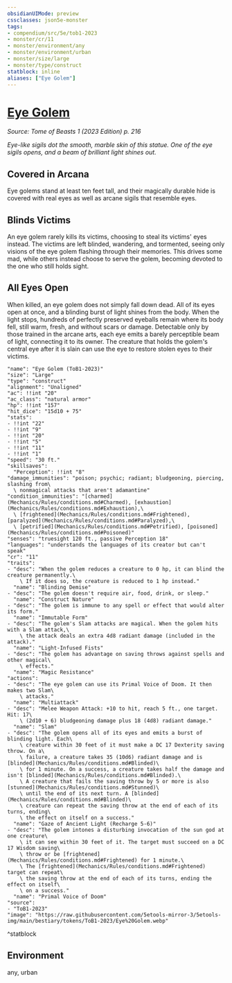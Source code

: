 ```yaml
---
obsidianUIMode: preview
cssclasses: json5e-monster
tags:
- compendium/src/5e/tob1-2023
- monster/cr/11
- monster/environment/any
- monster/environment/urban
- monster/size/large
- monster/type/construct
statblock: inline
aliases: ["Eye Golem"]
---
```

# [Eye Golem](Mechanics\bestiary\construct/eye-golem-tob1-2023.md)
*Source: Tome of Beasts 1 (2023 Edition) p. 216*  

*Eye-like sigils dot the smooth, marble skin of this statue. One of the eye sigils opens, and a beam of brilliant light shines out.*

## Covered in Arcana

Eye golems stand at least ten feet tall, and their magically durable hide is covered with real eyes as well as arcane sigils that resemble eyes.

## Blinds Victims

An eye golem rarely kills its victims, choosing to steal its victims' eyes instead. The victims are left blinded, wandering, and tormented, seeing only visions of the eye golem flashing through their memories. This drives some mad, while others instead choose to serve the golem, becoming devoted to the one who still holds sight.

## All Eyes Open

When killed, an eye golem does not simply fall down dead. All of its eyes open at once, and a blinding burst of light shines from the body. When the light stops, hundreds of perfectly preserved eyeballs remain where its body fell, still warm, fresh, and without scars or damage. Detectable only by those trained in the arcane arts, each eye emits a barely perceptible beam of light, connecting it to its owner. The creature that holds the golem's central eye after it is slain can use the eye to restore stolen eyes to their victims.

```statblock
"name": "Eye Golem (ToB1-2023)"
"size": "Large"
"type": "construct"
"alignment": "Unaligned"
"ac": !!int "20"
"ac_class": "natural armor"
"hp": !!int "157"
"hit_dice": "15d10 + 75"
"stats":
- !!int "22"
- !!int "9"
- !!int "20"
- !!int "5"
- !!int "11"
- !!int "1"
"speed": "30 ft."
"skillsaves":
  "Perception": !!int "8"
"damage_immunities": "poison; psychic; radiant; bludgeoning, piercing, slashing from\
  \ nonmagical attacks that aren't adamantine"
"condition_immunities": "[charmed](Mechanics/Rules/conditions.md#Charmed), [exhaustion](Mechanics/Rules/conditions.md#Exhaustion),\
  \ [frightened](Mechanics/Rules/conditions.md#Frightened), [paralyzed](Mechanics/Rules/conditions.md#Paralyzed),\
  \ [petrified](Mechanics/Rules/conditions.md#Petrified), [poisoned](Mechanics/Rules/conditions.md#Poisoned)"
"senses": "truesight 120 ft., passive Perception 18"
"languages": "understands the languages of its creator but can't speak"
"cr": "11"
"traits":
- "desc": "When the golem reduces a creature to 0 hp, it can blind the creature permanently.\
    \ If it does so, the creature is reduced to 1 hp instead."
  "name": "Blinding Demise"
- "desc": "The golem doesn't require air, food, drink, or sleep."
  "name": "Construct Nature"
- "desc": "The golem is immune to any spell or effect that would alter its form."
  "name": "Immutable Form"
- "desc": "The golem's Slam attacks are magical. When the golem hits with a Slam attack,\
    \ the attack deals an extra 4d8 radiant damage (included in the attack)."
  "name": "Light-Infused Fists"
- "desc": "The golem has advantage on saving throws against spells and other magical\
    \ effects."
  "name": "Magic Resistance"
"actions":
- "desc": "The eye golem can use its Primal Voice of Doom. It then makes two Slam\
    \ attacks."
  "name": "Multiattack"
- "desc": "Melee Weapon Attack: +10 to hit, reach 5 ft., one target. Hit: 17\
    \ (2d10 + 6) bludgeoning damage plus 18 (4d8) radiant damage."
  "name": "Slam"
- "desc": "The golem opens all of its eyes and emits a burst of blinding light. Each\
    \ creature within 30 feet of it must make a DC 17 Dexterity saving throw. On a\
    \ failure, a creature takes 35 (10d6) radiant damage and is [blinded](Mechanics/Rules/conditions.md#Blinded)\
    \ for 1 minute. On a success, a creature takes half the damage and isn't [blinded](Mechanics/Rules/conditions.md#Blinded).\
    \ A creature that fails the saving throw by 5 or more is also [stunned](Mechanics/Rules/conditions.md#Stunned)\
    \ until the end of its next turn. A [blinded](Mechanics/Rules/conditions.md#Blinded)\
    \ creature can repeat the saving throw at the end of each of its turns, ending\
    \ the effect on itself on a success."
  "name": "Gaze of Ancient Light (Recharge 5-6)"
- "desc": "The golem intones a disturbing invocation of the sun god at one creature\
    \ it can see within 30 feet of it. The target must succeed on a DC 17 Wisdom saving\
    \ throw or be [frightened](Mechanics/Rules/conditions.md#Frightened) for 1 minute.\
    \ The [frightened](Mechanics/Rules/conditions.md#Frightened) target can repeat\
    \ the saving throw at the end of each of its turns, ending the effect on itself\
    \ on a success."
  "name": "Primal Voice of Doom"
"source":
- "ToB1-2023"
"image": "https://raw.githubusercontent.com/5etools-mirror-3/5etools-img/main/bestiary/tokens/ToB1-2023/Eye%20Golem.webp"
```
^statblock

## Environment

any, urban